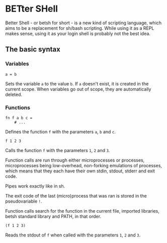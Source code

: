 # BETter SHell

Better Shell - or betsh for short - is a new kind of scripting language, which
aims to be a replacement for sh/bash scripting. While using it as a REPL makes
sense, using it as your login shell is probably not the best idea.

## The basic syntax

### Variables

    a = b

Sets the variable `a` to the value `b`. If `a` doesn't exist, it is created in
the current scope.
When variables go out of scope, they are automatically deleted.

### Functions

    fn f a b c =
        # ...

Defines the function `f` with the parameters `a`, `b` and `c`.

    f 1 2 3

Calls the function `f` with the parameters `1`, `2` and `3`.

Function calls are run through either microprocesses or processes,
microprocesses being low-overhead, non-forking emulations of processes, which
means that they each have their own stdin, stdout, stderr and exit code.

Pipes work exactly like in sh.

The exit code of the last (micro)process that was ran is stored in the
pseudovariable `!`.

Function calls search for the function in the current file, imported libraries,
betsh standard library and PATH, in that order.

    (f 1 2 3)

Reads the stdout of `f` when called with the parameters `1`, `2` and `3`.

